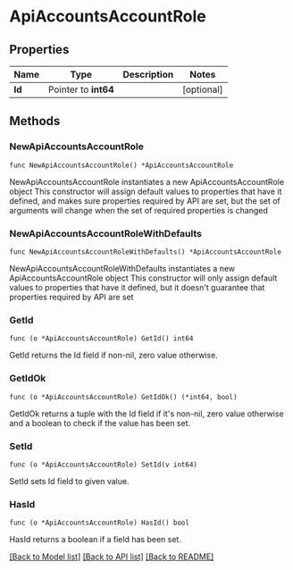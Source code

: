# ApiAccountsAccountRole

## Properties

Name | Type | Description | Notes
------------ | ------------- | ------------- | -------------
**Id** | Pointer to **int64** |  | [optional] 

## Methods

### NewApiAccountsAccountRole

`func NewApiAccountsAccountRole() *ApiAccountsAccountRole`

NewApiAccountsAccountRole instantiates a new ApiAccountsAccountRole object
This constructor will assign default values to properties that have it defined,
and makes sure properties required by API are set, but the set of arguments
will change when the set of required properties is changed

### NewApiAccountsAccountRoleWithDefaults

`func NewApiAccountsAccountRoleWithDefaults() *ApiAccountsAccountRole`

NewApiAccountsAccountRoleWithDefaults instantiates a new ApiAccountsAccountRole object
This constructor will only assign default values to properties that have it defined,
but it doesn't guarantee that properties required by API are set

### GetId

`func (o *ApiAccountsAccountRole) GetId() int64`

GetId returns the Id field if non-nil, zero value otherwise.

### GetIdOk

`func (o *ApiAccountsAccountRole) GetIdOk() (*int64, bool)`

GetIdOk returns a tuple with the Id field if it's non-nil, zero value otherwise
and a boolean to check if the value has been set.

### SetId

`func (o *ApiAccountsAccountRole) SetId(v int64)`

SetId sets Id field to given value.

### HasId

`func (o *ApiAccountsAccountRole) HasId() bool`

HasId returns a boolean if a field has been set.


[[Back to Model list]](../README.md#documentation-for-models) [[Back to API list]](../README.md#documentation-for-api-endpoints) [[Back to README]](../README.md)


